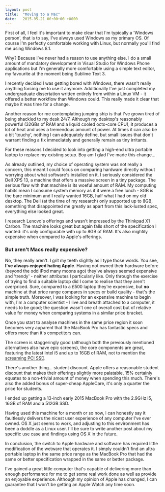 ```yaml
---
layout: post
title:  "Moving to a Mac"
date:   2015-05-21 00:00:00 +0000
---
```

First of all, I feel it's important to make clear that I'm typically a 'Windows person', that is to say, I've always used Windows as my primary OS. Of course I'm perfectly comfortable working with Linux, but normally you'll find me using Windows 8.1.

Why? Because I've never had a reason to use anything else. I do a small amount of mandatory development in Visual Studio for Windows Phone applications but I'm generally more comfortable using a simple text editor, my favourite at the moment being Sublime Text 3.

I recently decided I was getting bored with Windows, there wasn't really anything forcing me to use it anymore. Additionally I've just completed my undergraduate dissertation written entirely from within a Linux VM - it offered a better workflow than Windows could. This really made it clear that maybe it was time for a change.

Another reason for me contemplating jumping ship is that I've grown tired of being shackled to my desk 24/7. Although my desktop's reasonably powerful (32GBs of RAM and a liquid cooled octo-core CPU), it produces a lot of heat and uses a tremendous amount of power. At times it can also be a bit 'touchy', nothing I can adequately define, but small issues that don't warrant finding a fix immediately and generally remain as tiny irritants.

For these reasons I decided to look into getting a high-end ultra portable laptop to replace my existing setup. Boy am I glad I've made this change...

As already outlined, my choice of operating system was not really a concern, this meant I could focus on comparing hardware directly without worrying about what software's installed on it. I seriously considered the Dell XPS 13, a machine that offers a massive screen in a tiny package. The serious flaw with that machine is its woeful amount of RAM. My computing habits mean I consume system memory as if it were a free lunch - 8GB is the bare minimum and I really wanted 16GB, half what I had on my old desktop. The Dell (at the time of my research) only supported up to 8GB, something that disappointed me greatly as apart from this lack-lusted spec, everything else looked great.

I research Lenovo's offerings and wasn't impressed by the Thinkpad X1 Carbon. The machine looks great but again falls short of the specification I wanted: it's only configurable with up to 8GB of RAM. It's also mightily expensive when compared to Apple's offerings.

### But aren't Macs really expensive?

No, they really aren't. I grit my teeth slightly as I type those words. You see, **I've always enjoyed hating Apple**. Having not owned their hardware before (beyond the odd iPod many moons ago) they've always seemed expensive and 'trendy' - neither attributes I particularly like. Only through the exercise of trying to find a suitable laptop did I come to realise that they aren't overpriced. Sure, compared to a £500 laptop they're expensive, but **no** machine at that price range compares in specs or build quality - that's the simple truth. Moreover, I was looking for an expensive machine to begin with, I'm a computer scientist - I live and breath attached to a computer, it needs to be good; the question wasn't one of overall cost but of relative value for money when comparing systems in a similar price bracket.

Once you start to analyse machines in the same price region it soon becomes very apparent that the MacBook Pro has fantastic specs and offers more than it's competitors can.

The screen is staggeringly good (although both the previously mentioned alternatives also have epic screens), the core components are great, featuring the latest Intel i5 and up to 16GB of RAM, not to mention the [screaming PCI SSD](http://www.computerworld.com/article/2900330/holy-smoke-the-new-macbook-literally-is-twice-as-fast.html).

There's another thing... student discount. Apple offers a reasonable student discount that makes their offerings slightly more palatable, 15% certainly equates to a non-trivial amount of money when spending this much. There's also the added bonus of super-cheap AppleCare, it's only a quarter the price for students.

I ended up getting a 13-inch early 2015 MacBook Pro with the 2.9GHz i5, 16GB of RAM and a 512GB SSD.

Having used this machine for a month or so now, I can honestly say it faultlessly delivers the nicest user experience of any computer I've ever owned. OS X just seems to work, and adjusting to this environment has been a doddle as a Linux user. I'll be sure to write another post about my specific use case and findings using OS X in the future.

In conclusion, the switch to Apple hardware and software has required little modification of the wetware that operates it. I simply couldn't find an ultra portable laptop in the same price range as the MacBook Pro that had the same or better specification wrapped in the same or better package.

I've gained a great little computer that's capable of delivering more than enough performance for me to get some real work done as well as provide an enjoyable experience. Although my opinion of Apple has changed, I can guarantee that I won't be getting an Apple Watch any time soon.